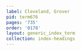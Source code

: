 ```yaml
---
label: Cleveland, Grover
pid: term676
pages: '735'
order: '0178'
layout: generic_index_term
collection: index-headings
---
```

